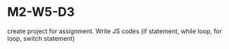# M2-W5-D3
 create project for assignment. Write JS codes (if statement, while loop, for loop, switch statement)
 
